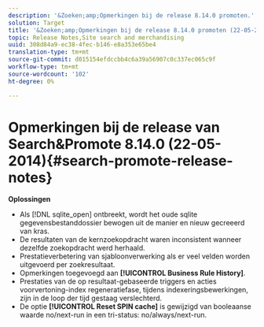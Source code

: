 ```yaml
---
description: '&Zoeken;amp;Opmerkingen bij de release 8.14.0 promoten.'
solution: Target
title: '&Zoeken;amp;Opmerkingen bij de release 8.14.0 promoten (22-05-2014)'
topic: Release Notes,Site search and merchandising
uuid: 308d84a9-ec38-4fec-b146-e8a353e65be4
translation-type: tm+mt
source-git-commit: d015154efdccbb4c6a39a56907c0c337ec065c9f
workflow-type: tm+mt
source-wordcount: '102'
ht-degree: 0%

---
```



# Opmerkingen bij de release van Search&amp;Promote 8.14.0 (22-05-2014){#search-promote-release-notes}

**Oplossingen**

* Als [!DNL sqlite_open] ontbreekt, wordt het oude sqlite gegevensbestanddossier bewogen uit de manier en nieuw gecreeerd van kras.
* De resultaten van de kernzoekopdracht waren inconsistent wanneer dezelfde zoekopdracht werd herhaald.
* Prestatieverbetering van sjabloonverwerking als er veel velden worden uitgevoerd per zoekresultaat.
* Opmerkingen toegevoegd aan **[!UICONTROL Business Rule History]**.
* Prestaties van de op resultaat-gebaseerde triggers en acties voorvertoning-index regeneratiefase, tijdens indexeringsbewerkingen, zijn in de loop der tijd gestaag verslechterd.
* De optie **[!UICONTROL Reset SPIN cache]** is gewijzigd van booleaanse waarde no/next-run in een tri-status: no/always/next-run.

